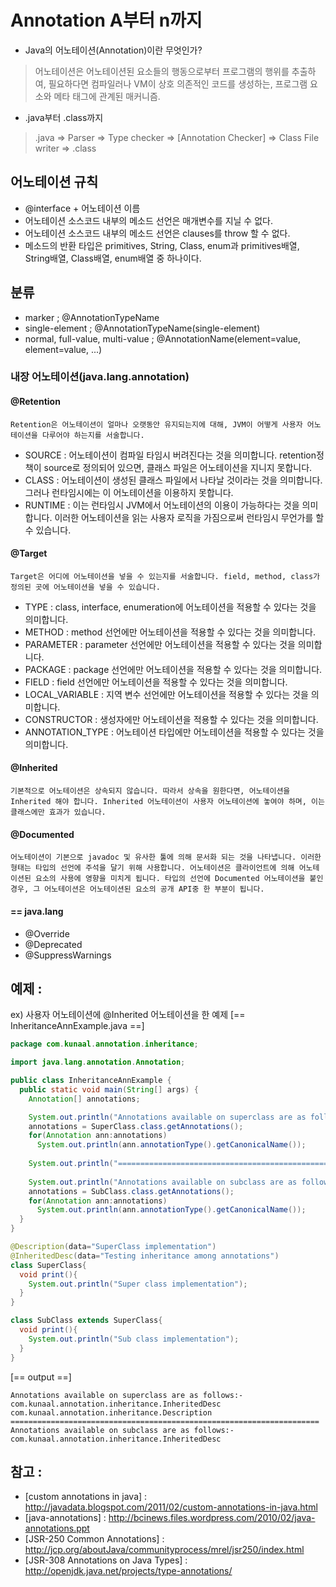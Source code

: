 Annotation A부터 n까지
==================================

- Java의 어노테이션(Annotation)이란 무엇인가?
> 어노테이션은 어노테이션된 요소들의 행동으로부터 프로그램의 행위를 추출하여, 필요하다면 컴파일러나 VM이 상호 의존적인 코드를 생성하는, 프로그램 요소와 메타 태그에 관계된 매커니즘.

- .java부터 .class까지
>.java => Parser => Type checker => [Annotation Checker] => Class File writer => .class

## 어노테이션 규칙
 * @interface + 어노테이션 이름
 * 어노테이션 소스코드 내부의 메소드 선언은 매개변수를 지닐 수 없다.
 * 어노테이션 소스코드 내부의 메소드 선언은 clauses를 throw 할 수 없다.
 * 메소드의 반환 타입은 primitives, String, Class, enum과 primitives배열, String배열, Class배열, enum배열 중 하나이다.

## 분류
 * marker ; @AnnotationTypeName
 * single-element ; @AnnotationTypeName(single-element)
 * normal, full-value, multi-value ; @AnnotationName(element=value, element=value, ...)

### 내장 어노테이션(java.lang.annotation)

#### @Retention
    Retention은 어노테이션이 얼마나 오랫동안 유지되는지에 대해, JVM이 어떻게 사용자 어노테이션을 다루어야 하는지를 서술합니다.
 * SOURCE : 어노테이션이 컴파일 타임시 버려진다는 것을 의미합니다. retention정책이 source로 정의되어 있으면, 클래스 파일은 어노테이션을 지니지 못합니다.
 * CLASS : 어노테이션이 생성된 클래스 파일에서 나타날 것이라는 것을 의미합니다. 그러나 런타임시에는 이 어노테이션을 이용하지 못합니다.
 * RUNTIME : 이는 런타임시 JVM에서 어노테이션의 이용이 가능하다는 것을 의미합니다. 이러한 어노테이션을 읽는 사용자 로직을 가짐으로써 런타임시 무언가를 할 수 있습니다.

#### @Target
    Target은 어디에 어노테이션을 넣을 수 있는지를 서술합니다. field, method, class가 정의된 곳에 어노테이션을 넣을 수 있습니다.

 * TYPE : class, interface, enumeration에 어노테이션을 적용할 수 있다는 것을 의미합니다.
 * METHOD : method 선언에만 어노테이션을 적용할 수 있다는 것을 의미합니다.
 * PARAMETER : parameter 선언에만 어노테이션을 적용할 수 있다는 것을 의미합니다.
 * PACKAGE : package 선언에만 어노테이션을 적용할 수 있다는 것을 의미합니다.
 * FIELD : field 선언에만 어노테이션을 적용할 수 있다는 것을 의미합니다.
 * LOCAL_VARIABLE : 지역 변수 선언에만 어노테이션을 적용할 수 있다는 것을 의미합니다.
 * CONSTRUCTOR : 생성자에만 어노테이션을 적용할 수 있다는 것을 의미합니다.
 * ANNOTATION_TYPE : 어노테이션 타입에만 어노테이션을 적용할 수 있다는 것을 의미합니다.

#### @Inherited
    기본적으로 어노테이션은 상속되지 않습니다. 따라서 상속을 원한다면, 어노테이션을 Inherited 해야 합니다. Inherited 어노테이션이 사용자 어노테이션에 놓여야 하며, 이는 클래스에만 효과가 있습니다.

#### @Documented
    어노테이션이 기본으로 javadoc 및 유사한 툴에 의해 문서화 되는 것을 나타냅니다. 이러한 형태는 타입의 선언에 주석을 달기 위해 사용합니다. 어노테이션은 클라이언트에 의해 어노테이션된 요소의 사용에 영향을 미치게 됩니다. 타입의 선언에 Documented 어노테이션을 붙인 경우, 그 어노테이션은 어노테이션된 요소의 공개 API중 한 부분이 됩니다.

#### == java.lang
- @Override
- @Deprecated
- @SuppressWarnings

## 예제 :

ex) 사용자 어노테이션에 @Inherited 어노테이션을 한 예제
[== InheritanceAnnExample.java ==]
```java
package com.kunaal.annotation.inheritance;

import java.lang.annotation.Annotation;

public class InheritanceAnnExample {
  public static void main(String[] args) {
    Annotation[] annotations;

    System.out.println("Annotations available on superclass are as follows:-");
	annotations = SuperClass.class.getAnnotations();
    for(Annotation ann:annotations)
      System.out.println(ann.annotationType().getCanonicalName());
  
    System.out.println("=====================================================================");
	
    System.out.println("Annotations available on subclass are as follows:-");
	annotations = SubClass.class.getAnnotations();
    for(Annotation ann:annotations)
      System.out.println(ann.annotationType().getCanonicalName());
  }
}

@Description(data="SuperClass implementation")
@InheritedDesc(data="Testing inheritance among annotations")
class SuperClass{
  void print(){
    System.out.println("Super class implementation");
  }
}

class SubClass extends SuperClass{
  void print(){
    System.out.println("Sub class implementation");
  }
}
```

[== output ==]
```
Annotations available on superclass are as follows:-
com.kunaal.annotation.inheritance.InheritedDesc
com.kunaal.annotation.inheritance.Description
=====================================================================
Annotations available on subclass are as follows:-
com.kunaal.annotation.inheritance.InheritedDesc
```


## 참고 :
 - [custom annotations in java] : http://javadata.blogspot.com/2011/02/custom-annotations-in-java.html
 - [java-annotations] : http://bcinews.files.wordpress.com/2010/02/java-annotations.ppt
 - [JSR-250 Common Annotations] : http://jcp.org/aboutJava/communityprocess/mrel/jsr250/index.html
 - [JSR-308 Annotations on Java Types] : http://openjdk.java.net/projects/type-annotations/